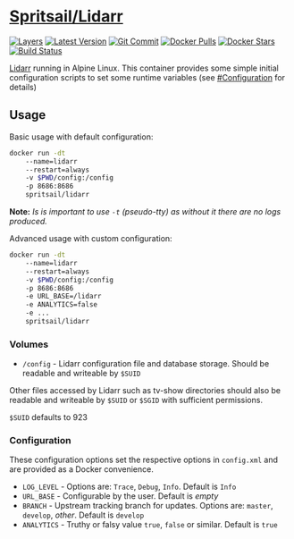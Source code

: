 [hub]: https://hub.docker.com/r/spritsail/lidarr
[git]: https://github.com/spritsail/lidarr
[drone]: https://drone.spritsail.io/spritsail/lidarr
[mbdg]: https://microbadger.com/images/spritsail/lidarr

# [Spritsail/Lidarr][hub]

[![Layers](https://images.microbadger.com/badges/image/spritsail/lidarr.svg)][mbdg]
[![Latest Version](https://images.microbadger.com/badges/version/spritsail/lidarr.svg)][hub]
[![Git Commit](https://images.microbadger.com/badges/commit/spritsail/lidarr.svg)][git]
[![Docker Pulls](https://img.shields.io/docker/pulls/spritsail/lidarr.svg)][hub]
[![Docker Stars](https://img.shields.io/docker/stars/spritsail/lidarr.svg)][hub]
[![Build Status](https://drone.spritsail.io/api/badges/spritsail/lidarr/status.svg)][drone]


[Lidarr](https://github.com/Lidarr/Lidarr) running in Alpine Linux. This container provides some simple initial configuration scripts to set some runtime variables (see [#Configuration](#configuration) for details)

## Usage

Basic usage with default configuration:
```bash
docker run -dt
    --name=lidarr
    --restart=always
    -v $PWD/config:/config
    -p 8686:8686
    spritsail/lidarr
```

**Note:** _Is is important to use `-t` (pseudo-tty) as without it there are no logs produced._

Advanced usage with custom configuration:
```bash
docker run -dt
    --name=lidarr
    --restart=always
    -v $PWD/config:/config
    -p 8686:8686
    -e URL_BASE=/lidarr
    -e ANALYTICS=false
    -e ...
    spritsail/lidarr
```

### Volumes

* `/config` - Lidarr configuration file and database storage. Should be readable and writeable by `$SUID`

Other files accessed by Lidarr such as tv-show directories should also be readable and writeable by `$SUID` or `$SGID` with sufficient permissions.

`$SUID` defaults to 923

### Configuration

These configuration options set the respective options in `config.xml` and are provided as a Docker convenience.

* `LOG_LEVEL` - Options are:  `Trace`, `Debug`, `Info`. Default is `Info`
* `URL_BASE`  - Configurable by the user. Default is _empty_
* `BRANCH`    - Upstream tracking branch for updates. Options are: `master`, `develop`, _other_. Default is `develop`
* `ANALYTICS` - Truthy or falsy value `true`, `false` or similar. Default is `true`
